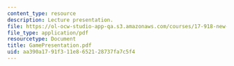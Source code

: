 ```yaml
---
content_type: resource
description: Lecture presentation.
file: https://ol-ocw-studio-app-qa.s3.amazonaws.com/courses/17-918-new-global-agenda-exploring-21st-century-challenges-through-innovations-in-information-technologies-january-iap-2006/aa390a1791f311e8652128737fa7c5f4_GamePresentation.pdf
file_type: application/pdf
resourcetype: Document
title: GamePresentation.pdf
uid: aa390a17-91f3-11e8-6521-28737fa7c5f4
---
```

